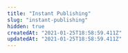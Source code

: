 ```yaml
---
title: "Instant Publishing"
slug: "instant-publishing"
hidden: true
createdAt: "2021-01-25T18:58:59.411Z"
updatedAt: "2021-01-25T18:58:59.411Z"
---
```

